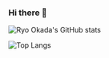 ### Hi there 👋

![Ryo Okada's GitHub stats](https://github-readme-stats.vercel.app/api?username=ryok&show_icons=true&theme=dracula&count_private=true)

![Top Langs](https://github-readme-stats.vercel.app/api/top-langs/?username=ryok&theme=tokyonight&count_private=true)

<!--
**ryok/ryok** is a ✨ _special_ ✨ repository because its `README.md` (this file) appears on your GitHub profile.

Here are some ideas to get you started:

- 🔭 I’m currently working on ...
- 🌱 I’m currently learning ...
- 👯 I’m looking to collaborate on ...
- 🤔 I’m looking for help with ...
- 💬 Ask me about ...
- 📫 How to reach me: ...
- 😄 Pronouns: ...
- ⚡ Fun fact: ...
-->
